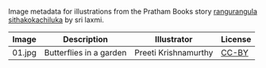 Image metadata for illustrations from the Pratham Books story [rangurangula sithakokachiluka](https://storyweaver.org.in/stories/3931-coloful-butterfly) by sri laxmi.

Image | Description | Illustrator | License
----- | ----------- | ----------- | -------
01.jpg | Butterflies in a garden | Preeti Krishnamurthy | [CC-BY](https://creativecommons.org/licenses/by/4.0/)
